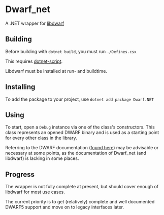 # Dwarf_net
A .NET wrapper for [libdwarf](https://sourceforge.net/projects/libdwarf/)

## Building
Before building with `dotnet build`, you must run `./Defines.csx`

This requires [dotnet-script](https://github.com/filipw/dotnet-script).

Libdwarf must be installed at run- and buildtime.

## Installing
To add the package to your project, use `dotnet add package Dwarf.NET`

## Using
To start, open a `Debug` instance via one of the class's constructors.
This class represents an opened DWARF binary and is used as a starting point
for every other class in the library.

Referring to the DWARF documentation ([found here](https://www.dwarfstd.org/doc/DWARF5.pdf))
may be advisable or necessary at some points,
as the documentation of Dwarf_net (and libdwarf) is lacking in some places.

## Progress
The wrapper is not fully complete at present, but should cover enough of libdwarf for most use cases.

The current priority is to get (relatively) complete and well documented DWARF5 support
and move on to legacy interfaces later.
